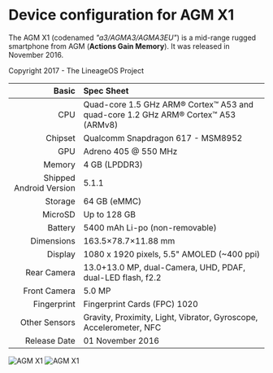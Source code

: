 Device configuration for AGM X1
=====================================

The AGM X1 (codenamed _"a3/AGMA3/AGMA3EU"_) is a mid-range rugged smartphone from AGM (__Actions Gain Memory__).
It was released in November 2016.

Copyright 2017 - The LineageOS Project


Basic   | Spec Sheet
-------:|:-------------------------
CPU     | Quad-core 1.5 GHz ARM® Cortex™ A53 and quad-core 1.2 GHz ARM® Cortex™ A53 (ARMv8)
Chipset | Qualcomm Snapdragon 617 - MSM8952
GPU     | Adreno 405 @ 550 MHz
Memory  | 4 GB (LPDDR3)
Shipped Android Version | 5.1.1
Storage | 64 GB (eMMC)
MicroSD | Up to 128 GB
Battery | 5400 mAh Li-po (non-removable)
Dimensions | 163.5×78.7×11.88 mm
Display | 1080 x 1920 pixels, 5.5" AMOLED (~400 ppi)
Rear Camera  | 13.0+13.0 MP, dual-Camera, UHD, PDAF, dual-LED flash, f2.2
Front Camera | 5.0 MP
Fingerprint | Fingerprint Cards (FPC) 1020
Other Sensors | Gravity, Proximity, Light, Vibrator, Gyroscope, Accelerometer, NFC
Release Date | 01 November 2016

![AGM X1](http://agmmobile.com/uploads/products/x1/img/section-18_phone1.png "AGM X1") ![AGM X1](http://agmmobile.com/uploads/products/x1/img/section-18_phone4.png "AGM X1")

